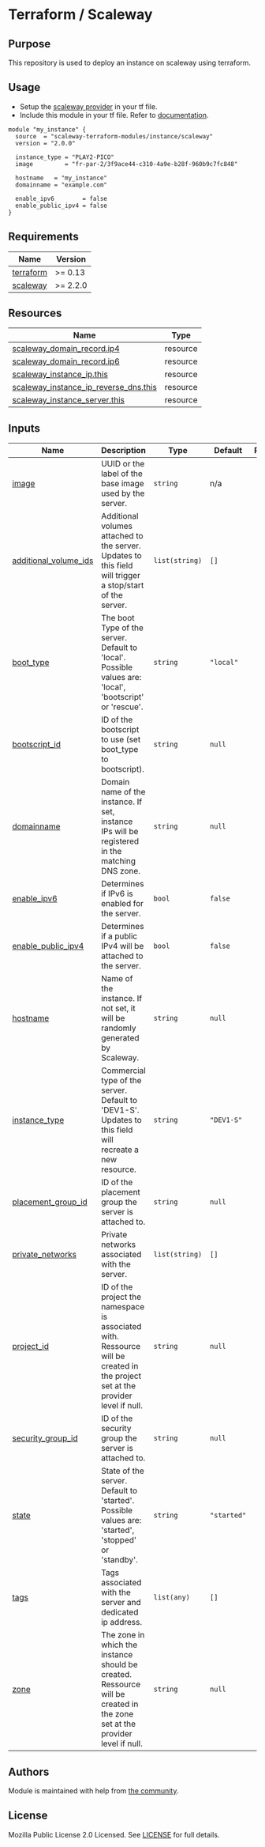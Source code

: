 # Terraform / Scaleway

## Purpose

This repository is used to deploy an instance on scaleway using terraform.

## Usage

- Setup the [scaleway provider](https://www.terraform.io/docs/providers/scaleway/index.html) in your tf file.
- Include this module in your tf file. Refer to [documentation](https://www.terraform.io/docs/modules/sources.html#generic-git-repository).

```hcl
module "my_instance" {
  source  = "scaleway-terraform-modules/instance/scaleway"
  version = "2.0.0"

  instance_type = "PLAY2-PICO"
  image         = "fr-par-2/3f9ace44-c310-4a9e-b28f-960b9c7fc848"

  hostname   = "my_instance"
  domainname = "example.com"

  enable_ipv6        = false
  enable_public_ipv4 = false
}
```

<!-- BEGIN_TF_DOCS -->
## Requirements

| Name | Version |
|------|---------|
| <a name="requirement_terraform"></a> [terraform](#requirement_terraform) | >= 0.13 |
| <a name="requirement_scaleway"></a> [scaleway](#requirement_scaleway) | >= 2.2.0 |

## Resources

| Name | Type |
|------|------|
| [scaleway_domain_record.ip4](https://registry.terraform.io/providers/scaleway/scaleway/latest/docs/resources/domain_record) | resource |
| [scaleway_domain_record.ip6](https://registry.terraform.io/providers/scaleway/scaleway/latest/docs/resources/domain_record) | resource |
| [scaleway_instance_ip.this](https://registry.terraform.io/providers/scaleway/scaleway/latest/docs/resources/instance_ip) | resource |
| [scaleway_instance_ip_reverse_dns.this](https://registry.terraform.io/providers/scaleway/scaleway/latest/docs/resources/instance_ip_reverse_dns) | resource |
| [scaleway_instance_server.this](https://registry.terraform.io/providers/scaleway/scaleway/latest/docs/resources/instance_server) | resource |

## Inputs

| Name | Description | Type | Default | Required |
|------|-------------|------|---------|:--------:|
| <a name="input_image"></a> [image](#input_image) | UUID or the label of the base image used by the server. | `string` | n/a | yes |
| <a name="input_additional_volume_ids"></a> [additional_volume_ids](#input_additional_volume_ids) | Additional volumes attached to the server. Updates to this field will trigger a stop/start of the server. | `list(string)` | `[]` | no |
| <a name="input_boot_type"></a> [boot_type](#input_boot_type) | The boot Type of the server. Default to 'local'. Possible values are: 'local', 'bootscript' or 'rescue'. | `string` | `"local"` | no |
| <a name="input_bootscript_id"></a> [bootscript_id](#input_bootscript_id) | ID of the bootscript to use (set boot_type to bootscript). | `string` | `null` | no |
| <a name="input_domainname"></a> [domainname](#input_domainname) | Domain name of the instance. If set, instance IPs will be registered in the matching DNS zone. | `string` | `null` | no |
| <a name="input_enable_ipv6"></a> [enable_ipv6](#input_enable_ipv6) | Determines if IPv6 is enabled for the server. | `bool` | `false` | no |
| <a name="input_enable_public_ipv4"></a> [enable_public_ipv4](#input_enable_public_ipv4) | Determines if a public IPv4 will be attached to the server. | `bool` | `false` | no |
| <a name="input_hostname"></a> [hostname](#input_hostname) | Name of the instance. If not set, it will be randomly generated by Scaleway. | `string` | `null` | no |
| <a name="input_instance_type"></a> [instance_type](#input_instance_type) | Commercial type of the server. Default to 'DEV1-S'. Updates to this field will recreate a new resource. | `string` | `"DEV1-S"` | no |
| <a name="input_placement_group_id"></a> [placement_group_id](#input_placement_group_id) | ID of the placement group the server is attached to. | `string` | `null` | no |
| <a name="input_private_networks"></a> [private_networks](#input_private_networks) | Private networks associated with the server. | `list(string)` | `[]` | no |
| <a name="input_project_id"></a> [project_id](#input_project_id) | ID of the project the namespace is associated with. Ressource will be created in the project set at the provider level if null. | `string` | `null` | no |
| <a name="input_security_group_id"></a> [security_group_id](#input_security_group_id) | ID of the security group the server is attached to. | `string` | `null` | no |
| <a name="input_state"></a> [state](#input_state) | State of the server. Default to 'started'. Possible values are: 'started', 'stopped' or 'standby'. | `string` | `"started"` | no |
| <a name="input_tags"></a> [tags](#input_tags) | Tags associated with the server and dedicated ip address. | `list(any)` | `[]` | no |
| <a name="input_zone"></a> [zone](#input_zone) | The zone in which the instance should be created. Ressource will be created in the zone set at the provider level if null. | `string` | `null` | no |
<!-- END_TF_DOCS -->

## Authors

Module is maintained with help from [the community](https://github.com/scaleway-terraform-modules/terraform-scaleway-instance/graphs/contributors).

## License

Mozilla Public License 2.0 Licensed. See [LICENSE](https://github.com/scaleway-terraform-modules/terraform-scaleway-instance/tree/master/LICENSE) for full details.
